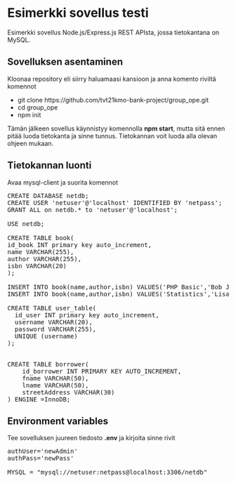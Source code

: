 # Esimerkki sovellus testi

Esimerkki sovellus Node.js/Express.js REST APIsta, jossa tietokantana on MySQL.

## Sovelluksen asentaminen

Kloonaa repository eli siirry haluamaasi kansioon ja anna komento riviltä komennot
<ul>
<li>git clone https://github.com/tvt21kmo-bank-project/group_ope.git</li>
<li>cd group_ope</li>
<li>npm init</li>
</ul>
Tämän jälkeen sovellus käynnistyy komennolla <b>npm start</b>, mutta sitä ennen pitää luoda tietokanta ja sinne tunnus. Tietokannan voit luoda alla olevan ohjeen mukaan.

## Tietokannan luonti

Avaa mysql-client ja suorita komennot

<pre>
CREATE DATABASE netdb;
CREATE USER 'netuser'@'localhost' IDENTIFIED BY 'netpass';
GRANT ALL on netdb.* to 'netuser'@'localhost';

USE netdb;

CREATE TABLE book(
id_book INT primary key auto_increment,
name VARCHAR(255),
author VARCHAR(255),
isbn VARCHAR(20)
);

INSERT INTO book(name,author,isbn) VALUES('PHP Basic','Bob Jones','123-456-789-111-x');
INSERT INTO book(name,author,isbn) VALUES('Statistics','Lisa Smith','222-333-444-555-y');

CREATE TABLE user_table(
  id_user INT primary key auto_increment,
  username VARCHAR(20),
  password VARCHAR(255),
  UNIQUE (username)
);


CREATE TABLE borrower(
    id_borrower INT PRIMARY KEY AUTO_INCREMENT,
    fname VARCHAR(50),
    lname VARCHAR(50),
    streetAddress VARCHAR(30)
) ENGINE =InnoDB;
</pre>

## Environment variables

Tee sovelluksen juureen tiedosto <b>.env</b> ja kirjoita sinne rivit 
<pre>
authUser='newAdmin'
authPass='newPass'

MYSQL = "mysql://netuser:netpass@localhost:3306/netdb"
</pre>
